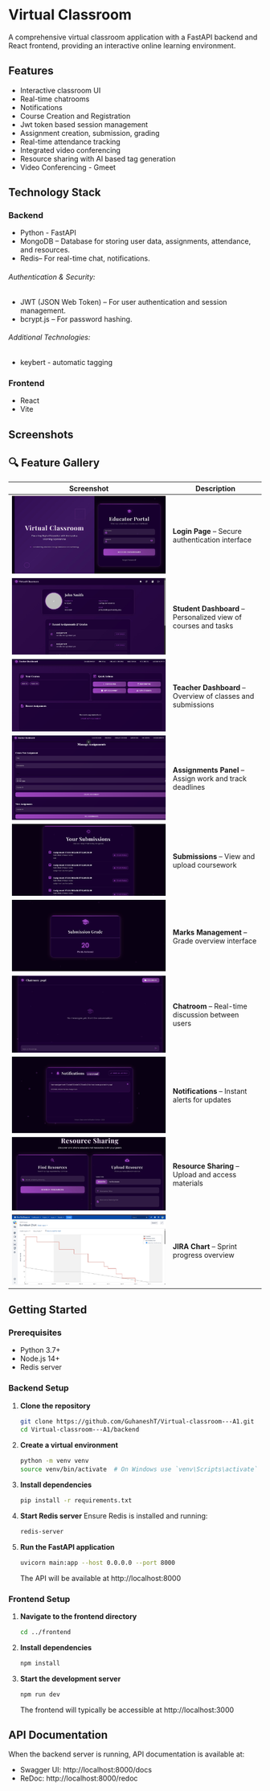 # Virtual Classroom

A comprehensive virtual classroom application with a FastAPI backend and React frontend, providing an interactive online learning environment.

## Features

- Interactive classroom UI
- Real-time chatrooms
- Notifications
- Course Creation and Registration
- Jwt token based session management
- Assignment creation, submission, grading
- Real-time attendance tracking
- Integrated video conferencing
- Resource sharing with AI based tag generation
- Video Conferencing - Gmeet

## Technology Stack

### Backend
- Python - FastAPI
- MongoDB – Database for storing user data, assignments, attendance, and resources.
- Redis– For real-time chat, notifications.
###### Authentication & Security:
- JWT (JSON Web Token) – For user authentication and session management.
- bcrypt.js – For password hashing.
###### Additional Technologies:
- keybert - automatic tagging

### Frontend
- React
- Vite

## Screenshots

## 🔍 Feature Gallery

| Screenshot | Description |
|-----------|-------------|
| ![](screenshots/login.jpeg) | **Login Page** – Secure authentication interface |
| ![](screenshots/dashboard-stu.jpeg) | **Student Dashboard** – Personalized view of courses and tasks |
| ![](screenshots/dashboard-tea.png) | **Teacher Dashboard** – Overview of classes and submissions |
| ![](screenshots/assignments-tea.png) | **Assignments Panel** – Assign work and track deadlines |
| ![](screenshots/submissions-stu.png) | **Submissions** – View and upload coursework |
| ![](screenshots/marks.jpeg) | **Marks Management** – Grade overview interface |
| ![](screenshots/chatroom.jpeg) | **Chatroom** – Real-time discussion between users |
| ![](screenshots/notifications.jpeg) | **Notifications** – Instant alerts for updates |
| ![](screenshots/rsrc-sharin.jpeg) | **Resource Sharing** – Upload and access materials |
| ![](screenshots/JIRA-burndownchart.jpeg) | **JIRA Chart** – Sprint progress overview |


## Getting Started

### Prerequisites

- Python 3.7+
- Node.js 14+
- Redis server

### Backend Setup

1. **Clone the repository**
   ```bash
   git clone https://github.com/GuhaneshT/Virtual-classroom---A1.git
   cd Virtual-classroom---A1/backend
   ```

2. **Create a virtual environment**
   ```bash
   python -m venv venv
   source venv/bin/activate  # On Windows use `venv\Scripts\activate`
   ```

3. **Install dependencies**
   ```bash
   pip install -r requirements.txt
   ```

4. **Start Redis server**
   Ensure Redis is installed and running:
   ```bash
   redis-server
   ```

5. **Run the FastAPI application**
   ```bash
   uvicorn main:app --host 0.0.0.0 --port 8000
   ```
   The API will be available at http://localhost:8000

### Frontend Setup

1. **Navigate to the frontend directory**
   ```bash
   cd ../frontend
   ```

2. **Install dependencies**
   ```bash
   npm install
   ```

3. **Start the development server**
   ```bash
   npm run dev
   ```
   The frontend will typically be accessible at http://localhost:3000

## API Documentation

When the backend server is running, API documentation is available at:
- Swagger UI: http://localhost:8000/docs
- ReDoc: http://localhost:8000/redoc
